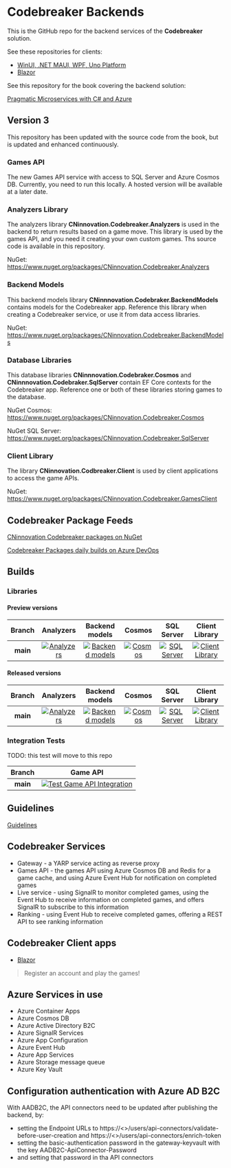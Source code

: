 # Codebreaker Backends

This is the GitHub repo for the backend services of the **Codebreaker** solution.

See these repositories for clients:

* [WinUI, .NET MAUI, WPF, Uno Platform](https://github.com/codebreakerapp/Codebreaker.Xaml)
* [Blazor](https://github.com/codebreakerapp/Codebreaker.Blazor)

See this repository for the book covering the backend solution:

[Pragmatic Microservices with C# and Azure](https://github.com/PacktPublishing/Pragmatic-Microservices-with-CSharp-and-Azure/)

## Version 3

This repository has been updated with the source code from the book, but is updated and enhanced continuously.

### Games API

The new Games API service with access to SQL Server and Azure Cosmos DB. Currently, you need to run this locally. A hosted version will be available at a later date.

### Analyzers Library

The analyzers library **CNinnovation.Codebreaker.Analyzers** is used in the backend to return results based on a game move. This library is used by the games API, and you need it creating your own custom games. Ths source code is available in this repository.

NuGet: https://www.nuget.org/packages/CNinnovation.Codebreaker.Analyzers

### Backend Models

This backend models library **CNinnnovation.Codebraker.BackendModels** contains models for the Codebreaker app. Reference this library when creating a Codebreaker service, or use it from data access libraries.

NuGet: https://www.nuget.org/packages/CNinnovation.Codebreaker.BackendModels

### Database Libraries

This database libraries **CNinnnovation.Codebraker.Cosmos** and **CNinnnovation.Codebraker.SqlServer** contain EF Core contexts for the Codebreaker app. Reference one or both of these libraries storing games to the database.

NuGet Cosmos: https://www.nuget.org/packages/CNinnovation.Codebreaker.Cosmos

NuGet SQL Server: https://www.nuget.org/packages/CNinnovation.Codebreaker.SqlServer

### Client Library

The library **CNinnovation.Codbreaker.Client** is used by client applications to access the game APIs.

NuGet: https://www.nuget.org/packages/CNinnovation.Codebreaker.GamesClient

## Codebreaker Package Feeds

[CNinnovation Codebreaker packages on NuGet](https://www.nuget.org/packages?q=cninnovation.codebreaker)

[Codebreaker Packages daily builds on Azure DevOps](https://pkgs.dev.azure.com/cnilearn/codebreakerpackages/_packaging/codebreaker/nuget/v3/index.json)

## Builds

### Libraries

#### Preview versions

|Branch|Analyzers|Backend models|Cosmos|SQL Server|Client Library|
|:--:|:--:|:--:|:--:|:--:|:--:|
**main**|[![Analyzers](https://github.com/CodebreakerApp/Codebreaker.Backend/actions/workflows/codebreaker-lib-analyzers.yml/badge.svg)](https://github.com/CodebreakerApp/Codebreaker.Backend/actions/workflows/codebreaker-lib-analyzers.yml)|[![Backend models](https://github.com/CodebreakerApp/Codebreaker.Backend/actions/workflows/codebreaker-lib-backendmodels.yml/badge.svg)](https://github.com/CodebreakerApp/Codebreaker.Backend/actions/workflows/codebreaker-lib-backendmodels.yml)|[![Cosmos](https://github.com/CodebreakerApp/Codebreaker.Backend/actions/workflows/codebreaker-lib-cosmos.yml/badge.svg)](https://github.com/CodebreakerApp/Codebreaker.Backend/actions/workflows/codebreaker-lib-cosmos.yml)|[![SQL Server](https://github.com/CodebreakerApp/Codebreaker.Backend/actions/workflows/codebreaker-lib-sqlserver.yml/badge.svg)](https://github.com/CodebreakerApp/Codebreaker.Backend/actions/workflows/codebreaker-lib-sqlserver.yml)|[![Client Library](https://github.com/CodebreakerApp/Codebreaker.Backend/actions/workflows/codebreaker-lib-client.yml/badge.svg)](https://github.com/CodebreakerApp/Codebreaker.Backend/actions/workflows/codebreaker-lib-client.yml)

#### Released versions

|Branch|Analyzers|Backend models|Cosmos|SQL Server|Client Library|
|:--:|:--:|:--:|:--:|:--:|:--:|
**main**|[![Analyzers](https://github.com/CodebreakerApp/Codebreaker.Backend/actions/workflows/codebreaker-lib-analyzers-stable.yml/badge.svg)](https://github.com/CodebreakerApp/Codebreaker.Backend/actions/workflows/codebreaker-lib-analyzers-stable.yml)|[![Backend models](https://github.com/CodebreakerApp/Codebreaker.Backend/actions/workflows/codebreaker-lib-backendmodels-stable.yml/badge.svg)](https://github.com/CodebreakerApp/Codebreaker.Backend/actions/workflows/codebreaker-lib-backendmodels-stable.yml)|[![Cosmos](https://github.com/CodebreakerApp/Codebreaker.Backend/actions/workflows/codebreaker-lib-cosmos-stable.yml/badge.svg)](https://github.com/CodebreakerApp/Codebreaker.Backend/actions/workflows/codebreaker-lib-cosmos-stable.yml)|[![SQL Server](https://github.com/CodebreakerApp/Codebreaker.Backend/actions/workflows/codebreaker-lib-sqlserver-stable.yml/badge.svg)](https://github.com/CodebreakerApp/Codebreaker.Backend/actions/workflows/codebreaker-lib-sqlserver-stable.yml)|[![Client Library](https://github.com/CodebreakerApp/Codebreaker.Backend/actions/workflows/codebreaker-lib-client-stable.yml/badge.svg)](https://github.com/CodebreakerApp/Codebreaker.Backend/actions/workflows/codebreaker-lib-client-stable.yml)

### Integration Tests

TODO: this test will move to this repo

|Branch|Game API|
|:--:|:--:|
**main**|[![Test Game API Integration](https://github.com/CNinnovation/codebreaker/actions/workflows/codebreakerapi-integrationtests.yml/badge.svg)](https://github.com/CNinnovation/codebreaker/actions/workflows/codebreakerapi-integrationtests.yml)

## Guidelines

[Guidelines](guidelines.md)

## Codebreaker Services

* Gateway - a YARP service acting as reverse proxy
* Games API - the games API using Azure Cosmos DB and Redis for a game cache, and using Azure Event Hub for notification on completed games
* Live service - using SignalR to monitor completed games, using the Event Hub to receive information on completed games, and offers SignalR to subscribe to this information
* Ranking - using Event Hub to receive completed games, offering a REST API to see ranking information

## Codebreaker Client apps

* [Blazor](https://blazor.codebreaker.app)

> Register an account and play the games!

## Azure Services in use

* Azure Container Apps
* Azure Cosmos DB
* Azure Active Directory B2C
* Azure SignalR Services
* Azure App Configuration
* Azure Event Hub
* Azure App Services
* Azure Storage message queue
* Azure Key Vault

## Configuration authentication with Azure AD B2C

With AADB2C, the API connectors need to be updated after publishing the backend, by:

- setting the Endpoint URLs to https://<<gateway>>/users/api-connectors/validate-before-user-creation and https://<<gateway>>/users/api-connectors/enrich-token
- setting the basic-authentication password in the gateway-keyvault with the key AADB2C-ApiConnector-Password
- and setting that password in tha API connectors
